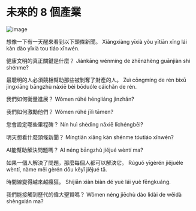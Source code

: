 # 未來的 8 個產業

![image](https://github.com/user-attachments/assets/2e8cd1f2-e4f5-420c-a6dc-44a806101fc7)


想像一下有一天醒來看到以下頭條新聞。
Xiǎngxiàng yīxià yǒu yītiān xǐng lái kàn dào yǐxià tou tiáo xīnwén.


健康文明的真正關鍵是什麼？
Jiànkāng wénmíng de zhēnzhèng guānjiàn shì shénme?

最聰明的人必須競相幫助那些被剝奪了財產的人。
Zuì cōngmíng de rén bìxū jìngxiāng bāngzhù nàxiē bèi bōduóle cáichǎn de rén.

我們如何衡量進展？
Wǒmen rúhé héngliáng jìnzhǎn?

我們如何激勵他們？
Wǒmen rúhé jīlì tāmen?

您會設定哪些里程碑？
Nín huì shèdìng nǎxiē lǐchéngbēi?

明天想看什麼頭條新聞？
Míngtiān xiǎng kàn shénme tóutiáo xīnwén?

AI能幫助解決問題嗎？
AI néng bāngzhù jiějué wèntí ma?

如果一個人解決了問題，那麼每個人都可以解決它。
Rúguǒ yīgèrén jiějuéle wèntí, nàme měi gèrén dōu kěyǐ jiějué tā.

時間線變得越來越瘋狂。
Shíjiān xiàn biàn dé yuè lái yuè fēngkuáng.

我們能接觸到歷代的偉大聖賢嗎？
Wǒmen néng jiēchù dào lìdài de wěidà shèngxián ma?
